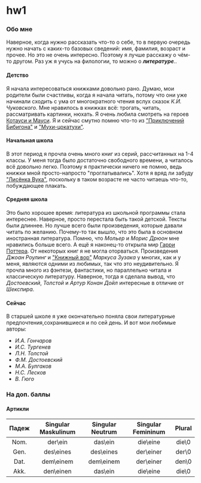 # hw1
### Обо мне
Наверное, когда нужно рассказать что-то о себе, то в первую очередь нужно начать с каких-то базовых сведений: имя, фамилия, возраст и прочее. Но это не очень интересно. Поэтому я лучше расскажу о чём-то другом. Раз уж я учусь на филологии, то можно о ***литературе***..
#### Детство
Я начала интересоваться книжками довольно рано. Думаю, мои родители были счастливы, когда я начала читать, потому что они уже начинали сходить с ума от многократного чтения вслух сказок _К.И. Чуковского_. Мне нравилось в книжках всё: трогать, читать, рассматривать картинки, нюхать. Я очень любила смотреть на героев [Котауси и Мауси](http://illustrators.ru/uploads/illustration/image/366241/main_366241_original.jpg). Я и сейчас смутно помню что-то из ["Приключений Бибигона"](http://oskazkax.ru/read/autor/chukovskii/255-priklyucheniya-bibigona.html) и ["Мухи-цокатухи"](http://stihi-rus.ru/1/chukovskiy/16.htm).
#### Начальная школа 
В этот период я прочла очень много книг из серий, рассчитанных на 1-4 классы. У меня тогда было достаточно свободного времени, а читалось всё довольно легко. Поэтому я практически ничего не помню, ведь книжки мной просто-напросто "проглатывались". Хотя я вряд ли забуду ["Лисёнка Вука"](http://knigosite.org/library/read/37396), поскольку в таком возрасте не часто читаешь что-то, побуждающее плакать.
#### Средняя школа
Это было хорошее время: литература из школьной программы стала интереснее. Наверное, просто перестала быть такой детской. Тексты были длиннее. Но лучше всего были произведения, которые давали читать по желанию. Почему-то так вышло, что это была в основном иностранная литература. Помню, что _Мольер_ и _Морис Дрюон_ мне нравились больше всего. А ещё я наконец-то открыла мир [Гарри Поттера](http://www.franklintwp.org/blog/wp-content/uploads/2014/04/harry-potter-series.jpg). От некоторых книг я не могла оторваться. Произведения _Джоан Роулинг_ и ["Книжный вор"](http://yandex.ru/clck/jsredir?bu=uniq1516442839218293829&from=yandex.ru%3Bsearch%2F%3Bweb%3B%3B&text=&etext=1672.DMQvC_qTvsxCDozrw1ZmTDfkxW0CdXovHBbyc_I6xNsavfoZaG1uaA-Ig_rEzmMa.a1f51500d0e48e59a72a4faceaf36b26ffb8442a&uuid=&state=PEtFfuTeVD5kpHnK9lio9T6U0-imFY5Ibl_FxS8ahbetb9q-Ws8tqQaT6YcO5ES2kemaBIEZ04_YyAJ25SzC_arcUDV27Od_YjYdG7n2u08,&&cst=AiuY0DBWFJ5fN_r-AEszkwMjlWL1Zg2bIgQL7nyLaDlzbwVKRhjaOfiARwUzws4NNCIzDsBm7fwoD1p2zsFP7JVRDpVhiUsmOhAqozcpv7Xp6pv4UG1bkjPDj1wUDQpZVg-oHSCO31gVvYCAEMVBUUwYJeIAb1I-GPk4J_T0ZjlEl8zhpUwzDQfFL8u4OQ0-shu3WgRauIHTDyg0HUxi2XBFK1E2fWNFdFDgTfEAQfPAYLfuQi4JnGidOY-BBOAHYqBez-RPe08U5jCR2BWL7ZOWgqnxaxs4iJx2KMNCwB5-1rGPfkZNzRe3bC4eYahnQ-KcsHBVABT_OH1eWgXZjrQyr3b1_kfSUY4MoMw-FpZMXtdOrD4AlzvTxlkalhe3Q5zX_o8pMbDbAqaFcdvpJfPzsNIP-9tiEUbsp-vKqTi9taOEtLOF8UYt-vHuYSe2YbixDiWl3W6Bsfl_7o-M0mbvz9TIUaZZGcUwURa3qBQAWcGPrM-WlCnRF4piqgw1Ku_9Ry6AdmeYhgH_vPOSMHm-AI0c74KY0Khr7SvsUnyqL3xyJLaUmbx-AX0VG3eU98uiyQ6pi6DtfUCKUFwgzjLdTgUpMc6VAH5sQzpAS2hVAcpKdBJTnqDh8gQ5Ly1SvjT7NgLD9smJ7t5x1KPOB4ELU7c56cWgEgf53rJMM8INXIFaEKQZWfmqtv1D5T5HJENHFc0HIINK_7uRYte7w9F9WXHdVS2hasaLq-yKn49ky5Lt6RJ3iZ3JphvNqwNG&data=UlNrNmk5WktYejY4cHFySjRXSWhXQzdLY3hSTVNzV2ZCVXgzZzFIWmJXemRtSl9GU3pqWkpZZHVXUjktbGpiMGxWSjJFV3dXcklQMWdVWmZLRVNfVkRVY3ZJRkVfRUNYd0RXU0V3amh0Q3VqcUFVY0lya24wSXRBUHg0cEJPRFg3Y00ybzF5T0ZiT2xaaEpoTnIwMzJqSUkyeWxDSTdMZGpOeHFyR1hnQUxtbzNKSW84cDhQZHNUM2ZVLXE3RW1DWWgyS3RSNG9ibHV1SVMxZlhNWDRGRFlrYjYtT1RkcjNhbGM3RWRrRUxhQmVicFMteW4yWlRRLCw,&sign=2832906765e4c49c5a1a29e8876877c9&keyno=0&b64e=2&ref=orjY4mGPRjk5boDnW0uvlrrd71vZw9kpeduEGJKo_TxhExAS3ksHDFHsq-U7fvec9kyTMyvrtaHKp6Kp9HFcWeNtneCm5FCR9W-Q2rqcg53uJ37Yzdj_D-Ps7lOSPr43ttDdyuxPpeFnTSx5Z2IdHiOuVwiwhW-PUf2s0YtD7YlWPeH7eNTEUw,,&l10n=ru&cts=1516445418731&mc=5.294411031764837) _Маркуса Зузака_ у многих, как и у меня, являются одними из любимых, так что это неудивительно. Я прочла много из фэнтези, фантастики, но параллельно читала и классическую литературу. Наверное, тогда я сделала вывод, что _Достоевский_, _Толстой_ и _Артур Конан Дойл_ интересные в отличие от _Шекспира_. 
#### Сейчас
В старшей школе я уже окончательно поняла свои литературные предпочтения,сохранившиеся и по сей день. И вот мои любимые авторы:
- _И.А. Гончаров_
- _И.С. Тургенев_
- _Л.Н. Толстой_
- _Ф.М. Достоевский_
- _М.А. Булгаков_
- _Н.С. Лесков_
- _В. Гюго_

### На доп. баллы
#### Артикли
Падеж|Singular Maskulinum | Singular Neutrum | Singular Femininum | Plural
:---:|:---:|:---:|:---:|:---:
Nom.|der\ein|das\ein|die\eine|die\0
Gen.|des\eines|des\eines|der\einer|der\0
Dat.|dem\einem|dem\einem|der\einer|den\0
Akk.|den\einen|das\ein|die\eine|die\0
